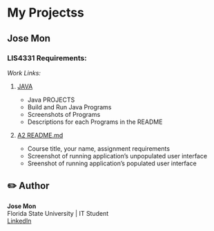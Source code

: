 
# My Projectss 

## Jose Mon

### LIS4331 Requirements:

*Work Links:*

1. [JAVA](Projects/java/Projectss.md "My Java files")

    -    Java PROJECTS
    -    Build and Run Java Programs
    -    Screenshots of Programs 
    -    Descriptions for each Programs in the README
    

2. [A2 README.md](a2/A2%20README.md "My A2 README.md file")

    -   Course title, your name, assignment requirements
    -   Screenshot of running application’s unpopulated user interface
    -   Sreenshot of running application’s populated user interface

## ✏️ Author
**Jose Mon**  
Florida State University | IT Student  
[LinkedIn](https://www.linkedin.com/in/jose-mon-675a67311/)    

